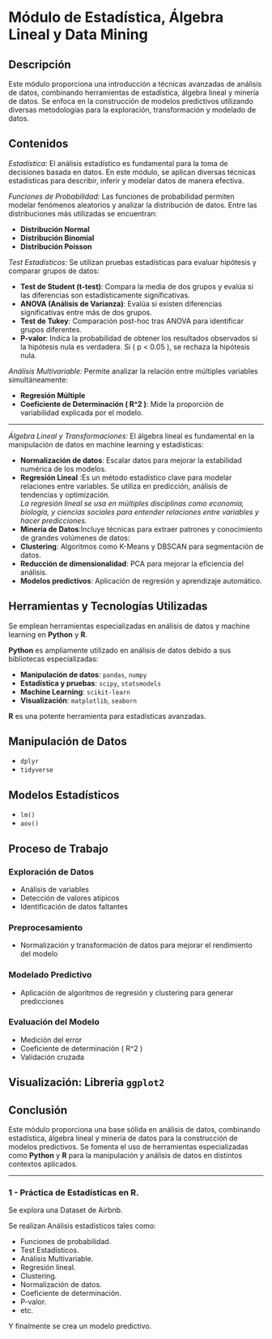 # Módulo de Estadística, Álgebra Lineal y Data Mining  

## Descripción  
Este módulo proporciona una introducción a técnicas avanzadas de análisis de datos, combinando herramientas de estadística, álgebra lineal y minería de datos. Se enfoca en la construcción de modelos predictivos utilizando diversas metodologías para la exploración, transformación y modelado de datos.  

## Contenidos  

 _Estadística:_  El análisis estadístico es fundamental para la toma de decisiones basada en datos. En este módulo, se aplican diversas técnicas estadísticas para describir, inferir y modelar datos de manera efectiva.
  
_Funciones de Probabilidad:_ Las funciones de probabilidad permiten modelar fenómenos aleatorios y analizar la distribución de datos. Entre las distribuciones más utilizadas se encuentran:  
- **Distribución Normal** 
- **Distribución Binomial**  
- **Distribución Poisson**  

_Test Estadísticos:_ Se utilizan pruebas estadísticas para evaluar hipótesis y comparar grupos de datos:  
- **Test de Student (t-test)**: Compara la media de dos grupos y evalúa si las diferencias son estadísticamente significativas.  
 - **ANOVA (Análisis de Varianza)**: Evalúa si existen diferencias significativas entre más de dos grupos.  
- **Test de Tukey**: Comparación post-hoc tras ANOVA para identificar grupos diferentes.  
- **P-valor**: Indica la probabilidad de obtener los resultados observados si la hipótesis nula es verdadera. Si \( p < 0.05 \), se rechaza la hipótesis nula.  

_Análisis Multivariable:_ Permite analizar la relación entre múltiples variables simultáneamente:  
- **Regresión Múltiple**  
- **Coeficiente de Determinación \( R^2 \)**: Mide la proporción de variabilidad explicada por el modelo.  

---

_Álgebra Lineal y Transformaciones:_ El álgebra lineal es fundamental en la manipulación de datos en machine learning y estadísticas:  
- **Normalización de datos**:  Escalar datos para mejorar la estabilidad numérica de los modelos. 
- **Regresión Lineal** :Es un método estadístico clave para modelar relaciones entre variables. Se utiliza en predicción, análisis de tendencias y optimización.  
*La regresión lineal se usa en múltiples disciplinas como economía, biología, y ciencias sociales para entender relaciones entre variables y hacer predicciones.* 
- **Minería de Datos**:Incluye técnicas para extraer patrones y conocimiento de grandes volúmenes de datos:  
- **Clustering**: Algoritmos como K-Means y DBSCAN para segmentación de datos.  
- **Reducción de dimensionalidad**: PCA para mejorar la eficiencia del análisis.  
- **Modelos predictivos**: Aplicación de regresión y aprendizaje automático.  

## Herramientas y Tecnologías Utilizadas  
Se emplean herramientas especializadas en análisis de datos y machine learning en **Python** y **R**.  

**Python** es ampliamente utilizado en análisis de datos debido a sus bibliotecas especializadas: 
- **Manipulación de datos**: `pandas`, `numpy`  
- **Estadística y pruebas**: `scipy`, `statsmodels`  
- **Machine Learning**: `scikit-learn`  
- **Visualización**: `matplotlib`, `seaborn`

**R** es una potente herramienta para estadísticas avanzadas.  

## Manipulación de Datos  
- `dplyr`  
- `tidyverse`  

## Modelos Estadísticos  
- `lm()`  
- `aov()`  

## Proceso de Trabajo  

### Exploración de Datos  
- Análisis de variables  
- Detección de valores atípicos  
- Identificación de datos faltantes  

### Preprocesamiento  
- Normalización y transformación de datos para mejorar el rendimiento del modelo  

### Modelado Predictivo  
- Aplicación de algoritmos de regresión y clustering para generar predicciones  

### Evaluación del Modelo  
- Medición del error  
- Coeficiente de determinación \( R^2 \)  
- Validación cruzada  

## Visualización: Libreria `ggplot2`  


## Conclusión  
Este módulo proporciona una base sólida en análisis de datos, combinando estadística, álgebra lineal y minería de datos para la construcción de modelos predictivos. Se fomenta el uso de herramientas especializadas como **Python** y **R** para la manipulación y análisis de datos en distintos contextos aplicados.

 ---


<h3>1 - Práctica de Estadísticas en R.</h1>
    <p>Se explora una Dataset de Airbnb.</p>
    <p>Se realizan Análisis estadísticos tales como:</p>
    <ul>
        <li>Funciones de probabilidad.</li>
        <li>Test Estadísticos.</li>
        <li>Análisis Multivariable.</li>
        <li>Regresión lineal.</li>
        <li>Clustering.</li>
        <li>Normalización de datos.</li>
        <li>Coeficiente de determinación.</li>
        <li>P-valor.</li>
        <li>etc.</li>
    </ul>
    <p>Y finalmente se crea un modelo predictivo.</p>
   
    
